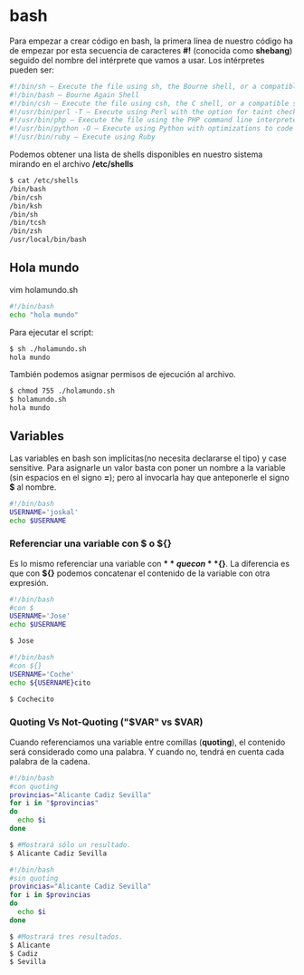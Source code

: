 # bash
Para empezar a crear código en bash, la primera línea de nuestro código ha de empezar por esta secuencia de caracteres **#!** (conocida como **shebang**) seguido del nombre del intérprete que vamos a usar. Los intérpretes pueden ser:
```bash
#!/bin/sh — Execute the file using sh, the Bourne shell, or a compatible shell
#!/bin/bash — Bourne Again Shell
#!/bin/csh — Execute the file using csh, the C shell, or a compatible shell
#!/usr/bin/perl -T — Execute using Perl with the option for taint checks
#!/usr/bin/php — Execute the file using the PHP command line interpreter
#!/usr/bin/python -O — Execute using Python with optimizations to code
#!/usr/bin/ruby — Execute using Ruby
```
Podemos obtener una lista de shells disponibles en nuestro sistema mirando en el archivo **/etc/shells**
```bash
$ cat /etc/shells
/bin/bash
/bin/csh
/bin/ksh
/bin/sh
/bin/tcsh
/bin/zsh
/usr/local/bin/bash
```
## Hola mundo
vim holamundo.sh
```bash
#!/bin/bash
echo "hola mundo"
```
Para ejecutar el script:
```bash
$ sh ./holamundo.sh
hola mundo
```
También podemos asignar permisos de ejecución al archivo.
```bash
$ chmod 755 ./holamundo.sh
$ holamundo.sh
hola mundo
```
## Variables
Las variables en bash son implícitas(no necesita declararse el tipo) y case sensitive. Para asignarle un valor basta con poner un nombre a la variable (sin espacios en el signo **=**); pero al invocarla hay que anteponerle el signo **$** al nombre.
```bash
#!/bin/bash
USERNAME='joskal'
echo $USERNAME
```
### Referenciar una variable con $ o ${}
Es lo mismo referenciar una variable con **$** que con **${}**. La diferencia es que con **${}** podemos concatenar el contenido de la variable con otra expresión.
```bash
#!/bin/bash
#con $
USERNAME='Jose'
echo $USERNAME

$ Jose
```
```bash
#!/bin/bash
#con ${}
USERNAME='Coche'
echo ${USERNAME}cito

$ Cochecito
```

### Quoting Vs Not-Quoting ("$VAR" vs $VAR)
Cuando referenciamos una variable entre comillas (**quoting**), el contenido será considerado como una palabra. Y cuando no, tendrá en cuenta cada palabra de la cadena.

```bash
#!/bin/bash
#con quoting
provincias="Alicante Cadiz Sevilla"
for i in "$provincias"
do
  echo $i
done

$ #Mostrará sólo un resultado.
$ Alicante Cadiz Sevilla
```

```bash
#!/bin/bash
#sin quoting
provincias="Alicante Cadiz Sevilla"
for i in $provincias
do
  echo $i
done

$ #Mostrará tres resultados.
$ Alicante 
$ Cadiz 
$ Sevilla
```
